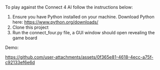 To play against the Connect 4 AI follow the instructions below: 

1. Ensure you have Python installed on your machine. Download Python here: https://www.python.org/downloads/
2. Clone this project
3. Run the connect_four.py file, a GUI window should open revealing the game board

Demo: 




https://github.com/user-attachments/assets/0f365e81-4618-4ecc-a75f-c92133ef6e6d

